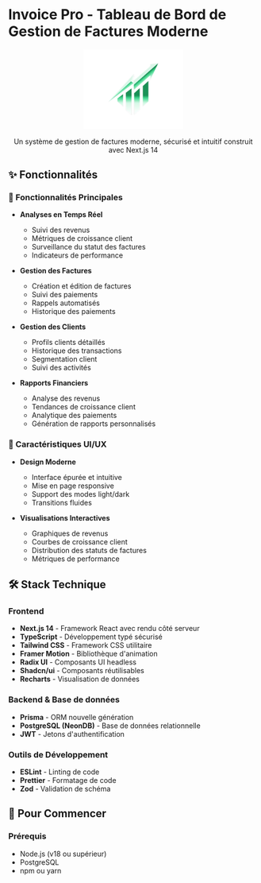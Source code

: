 # Invoice Pro - Tableau de Bord de Gestion de Factures Moderne

<div align="center">
  <img src="public/assets/logo.png" alt="Logo Invoice Pro" width="200"/>
  <p>Un système de gestion de factures moderne, sécurisé et intuitif construit avec Next.js 14</p>
</div>

## ✨ Fonctionnalités

### 🎯 Fonctionnalités Principales

-   **Analyses en Temps Réel**

    -   Suivi des revenus
    -   Métriques de croissance client
    -   Surveillance du statut des factures
    -   Indicateurs de performance

-   **Gestion des Factures**

    -   Création et édition de factures
    -   Suivi des paiements
    -   Rappels automatisés
    -   Historique des paiements

-   **Gestion des Clients**

    -   Profils clients détaillés
    -   Historique des transactions
    -   Segmentation client
    -   Suivi des activités

-   **Rapports Financiers**

    -   Analyse des revenus
    -   Tendances de croissance client
    -   Analytique des paiements
    -   Génération de rapports personnalisés

### 🎨 Caractéristiques UI/UX

-   **Design Moderne**

    -   Interface épurée et intuitive
    -   Mise en page responsive
    -   Support des modes light/dark
    -   Transitions fluides

-   **Visualisations Interactives**
    -   Graphiques de revenus
    -   Courbes de croissance client
    -   Distribution des statuts de factures
    -   Métriques de performance

## 🛠 Stack Technique

### Frontend

-   **Next.js 14** - Framework React avec rendu côté serveur
-   **TypeScript** - Développement typé sécurisé
-   **Tailwind CSS** - Framework CSS utilitaire
-   **Framer Motion** - Bibliothèque d'animation
-   **Radix UI** - Composants UI headless
-   **Shadcn/ui** - Composants réutilisables
-   **Recharts** - Visualisation de données

### Backend & Base de données

-   **Prisma** - ORM nouvelle génération
-   **PostgreSQL (NeonDB)** - Base de données relationnelle
-   **JWT** - Jetons d'authentification

### Outils de Développement

-   **ESLint** - Linting de code
-   **Prettier** - Formatage de code
-   **Zod** - Validation de schéma

## 🚀 Pour Commencer

### Prérequis

-   Node.js (v18 ou supérieur)
-   PostgreSQL
-   npm ou yarn
